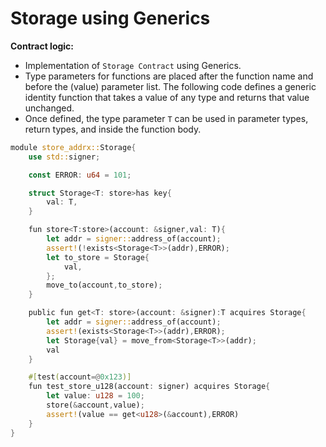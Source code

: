 # Storage using Generics

**Contract logic:**

* Implementation of `Storage Contract` using Generics.
* Type parameters for functions are placed after the function name and before the (value) parameter list. The following code defines a generic identity function that takes a value of any type and returns that value unchanged.
* Once defined, the type parameter `T` can be used in parameter types, return types, and inside the function body.

```rust
module store_addrx::Storage{
    use std::signer;

    const ERROR: u64 = 101;

    struct Storage<T: store>has key{
        val: T,
    }

    fun store<T:store>(account: &signer,val: T){
        let addr = signer::address_of(account);
        assert!(!exists<Storage<T>>(addr),ERROR);
        let to_store = Storage{
            val,
        };
        move_to(account,to_store);
    }

    public fun get<T: store>(account: &signer):T acquires Storage{
        let addr = signer::address_of(account);
        assert!(exists<Storage<T>>(addr),ERROR);
        let Storage{val} = move_from<Storage<T>>(addr);
        val
    }

    #[test(account=@0x123)]
    fun test_store_u128(account: signer) acquires Storage{
        let value: u128 = 100;
        store(&account,value);
        assert!(value == get<u128>(&account),ERROR)
    }
}
```
